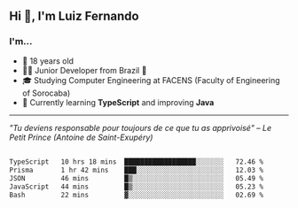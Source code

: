 <h2>Hi 👋, I'm Luiz Fernando</h2>

### I'm...
* 🤟 18 years old
* 👨‍💻 Junior Developer from Brazil 💚
* 🎓 Studying Computer Engineering at FACENS (Faculty of Engineering of Sorocaba)
* 🔭 Currently learning **TypeScript** and improving **Java**

---

_"Tu deviens responsable pour toujours de ce que tu as apprivoisé" – Le Petit Prince (Antoine de Saint-Exupéry)_

##

<!--START_SECTION:waka-->

```txt
TypeScript   10 hrs 18 mins  ██████████████████░░░░░░░   72.46 %
Prisma       1 hr 42 mins    ███░░░░░░░░░░░░░░░░░░░░░░   12.03 %
JSON         46 mins         █▒░░░░░░░░░░░░░░░░░░░░░░░   05.49 %
JavaScript   44 mins         █▒░░░░░░░░░░░░░░░░░░░░░░░   05.23 %
Bash         22 mins         ▓░░░░░░░░░░░░░░░░░░░░░░░░   02.69 %
```

<!--END_SECTION:waka-->
